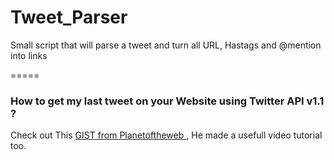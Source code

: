 Tweet_Parser
============

Small script that will parse a tweet and turn all URL, Hastags and @mention into links

=====

### How to get my last tweet on your Website using Twitter API v1.1 ?

Check out This [GIST from Planetoftheweb ](https://gist.github.com/planetoftheweb/5914179), He made a usefull video tutorial too.
